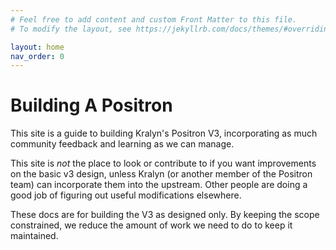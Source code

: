 ```yaml
---
# Feel free to add content and custom Front Matter to this file.
# To modify the layout, see https://jekyllrb.com/docs/themes/#overriding-theme-defaults

layout: home
nav_order: 0
---
```

# Building A Positron

This site is a guide to building Kralyn's Positron V3, incorporating as
much community feedback and learning as we can manage.

This site is *not* the place to look or contribute to if you want
improvements on the basic v3 design, unless Kralyn (or another member of
the Positron team) can incorporate them into the upstream.  Other people
are doing a good job of figuring out useful modifications elsewhere.

These docs are for building the V3 as designed only.  By keeping the
scope constrained, we reduce the amount of work we need to do to keep it
maintained.
